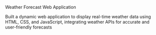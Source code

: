 Weather Forecast Web Application


Built a dynamic web application to display real-time weather data using HTML, CSS, and JavaScript, integrating weather APIs for accurate and user-friendly forecasts
